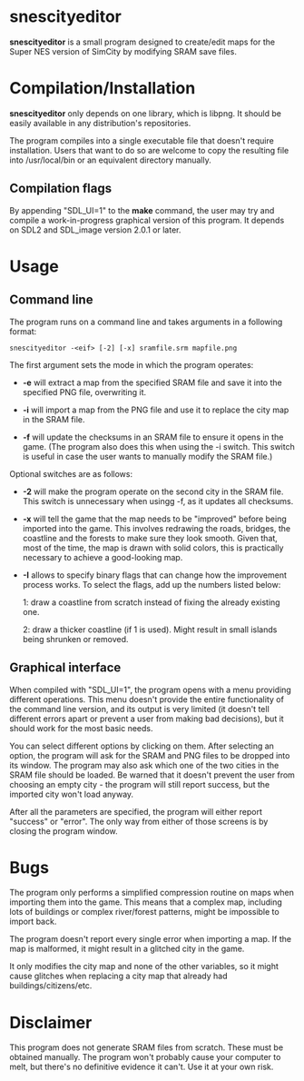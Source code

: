 # snescityeditor

**snescityeditor** is a small program designed to create/edit maps for the Super NES version of SimCity by modifying SRAM save files.

# Compilation/Installation

**snescityeditor** only depends on one library, which is libpng. It should be easily available in any distribution's repositories.

The program compiles into a single executable file that doesn't require installation. Users that want to do so are welcome to copy the resulting file into /usr/local/bin or an equivalent directory manually.

## Compilation flags

By appending "SDL\_UI=1" to the **make** command, the user may try and compile a work-in-progress graphical version of this program. It depends on SDL2 and SDL\_image version 2.0.1 or later.

# Usage

## Command line

The program runs on a command line and takes arguments in a following format:

    snescityeditor -<eif> [-2] [-x] sramfile.srm mapfile.png

The first argument sets the mode in which the program operates:

* **-e** will extract a map from the specified SRAM file and save it into the specified PNG file, overwriting it.

* **-i** will import a map from the PNG file and use it to replace the city map in the SRAM file.

* **-f** will update the checksums in an SRAM file to ensure it opens in the game. (The program also does this when using the -i switch. This switch is useful in case the user wants to manually modify the SRAM file.)

Optional switches are as follows:

* **-2** will make the program operate on the second city in the SRAM file. This switch is unnecessary when usingg -f, as it updates all checksums.

* **-x** will tell the game that the map needs to be "improved" before being imported into the game. This involves redrawing the roads, bridges, the coastline and the forests to make sure they look smooth. Given that, most of the time, the map is drawn with solid colors, this is practically necessary to achieve a good-looking map.

* **-I** allows to specify binary flags that can change how the improvement process works. To select the flags, add up the numbers listed below:

  1: draw a coastline from scratch instead of fixing the already existing one.

  2: draw a thicker coastline (if 1 is used). Might result in small islands being shrunken or removed.

## Graphical interface

When compiled with "SDL\_UI=1", the program opens with a menu providing different operations. This menu doesn't provide the entire functionality of the command line version, and its output is very limited (it doesn't tell different errors apart or prevent a user from making bad decisions), but it should work for the most basic needs.

You can select different options by clicking on them. After selecting an option, the program will ask for the SRAM and PNG files to be dropped into its window. The program may also ask which one of the two cities in the SRAM file should be loaded. Be warned that it doesn't prevent the user from choosing an empty city - the program will still report success, but the imported city won't load anyway.

After all the parameters are specified, the program will either report "success" or "error". The only way from either of those screens is by closing the program window.

# Bugs

The program only performs a simplified compression routine on maps when importing them into the game. This means that a complex map, including lots of buildings or complex river/forest patterns, might be impossible to import back.

The program doesn't report every single error when importing a map. If the map is malformed, it might result in a glitched city in the game.

It only modifies the city map and none of the other variables, so it might cause glitches when replacing a city map that already had buildings/citizens/etc. 

# Disclaimer

This program does not generate SRAM files from scratch. These must be obtained manually. The program won't probably cause your computer to melt, but there's no definitive evidence it can't. Use it at your own risk.
